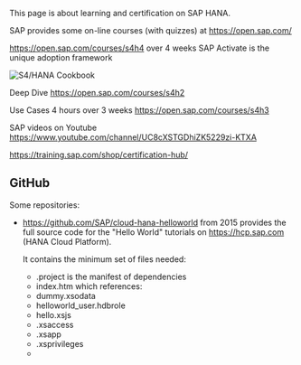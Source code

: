 This page is about learning and certification on SAP HANA.

SAP provides some on-line courses (with quizzes) at
https://open.sap.com/

https://open.sap.com/courses/s4h4
over 4 weeks
SAP Activate is the unique adoption framework

![S4/HANA Cookbook](http://scn.sap.com/docs/DOC-64980)

Deep Dive
https://open.sap.com/courses/s4h2

Use Cases 4 hours over 3 weeks
https://open.sap.com/courses/s4h3

SAP videos on Youtube
https://www.youtube.com/channel/UC8cXSTGDhiZK5229zi-KTXA

https://training.sap.com/shop/certification-hub/

## GitHub
Some repositories:

* https://github.com/SAP/cloud-hana-helloworld from 2015
  provides the full source code for the "Hello World" tutorials on 
  https://hcp.sap.com (HANA Cloud Platform).

  It contains the minimum set of files needed:
  
   * .project is the manifest of dependencies
   * index.htm which references:
   * dummy.xsodata
   * helloworld_user.hdbrole
   * hello.xsjs
   * .xsaccess
   * .xsapp
   * .xsprivileges
   *  
  
